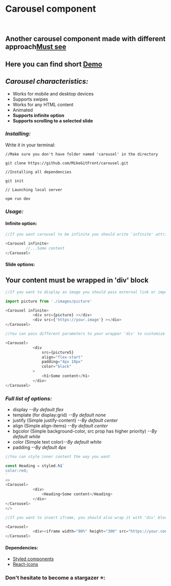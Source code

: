 <h1>Carousel component</h1>
<br>
<h2>Another carousel component made with different approach<a href="https://github.com/MikeGitFront/carousel-second">Must see</a></h2>

<h2>Here you can find short <a href="https://imgur.com/a/HIG1fyr">Demo</a></h2> 

<h2><i>Carousel characteristics:</i></h2>
 <ul>
  <li>Works for mobile and desktop devices</li>
  <li>Supports swipes</li>
  <li>Works for any HTML content</li>
  <li>Animated</li>
  <li><b>Supports infinite option</b></li>
  <li><b>Supports scrolling to a selected slide</b></li>
</ul>

<h3><i>Installing:</i></h3>
Write it in your terminal: 

```terminal
//Make sure you don't have folder named 'carousel' in the directory

git clone https://github.com/MikeGitFront/carousel.git
```

```terminal
//Installing all dependencies

git init
```

```terminal
// Launching local server

npm run dev
```

<h3><i>Usage:</i></h3>

<h4>Infinite option:</h4>

```javascript
//If you want carousel to be infinite you should write 'infinite' attribute inside the Carousel tag

<Carousel infinite>
         //...Some content
</Carousel>
```
<h4>Slide options:</h4>
<h2>Your content must be wrapped in 'div' block</h2>

```javascript
//If you want to display an image you should pass external link or imported image inside 'src' attribute

import picture from './images/picture'

<Carousel infinite>
            <div src={picture} ></div>
            <div src={'https://your.image'} ></div>
</Carousel>
```



```javascript
//You can pass different parameters to your wrapper 'div' to customize it, by the way, parameters are optional

<Carousel>
            <div
                src={picture5}
                align="flex-start"
                padding="4px 10px"
                color="black"
            >
                <h1>Some content</h1>
            </div>
</Carousel>
```

<h3><i>Full list of options:</i></h3>

<ul>
 <li>display <i>--By default flex</i></li>
 <li>template (for display:grid) <i>--By default none</i></li>
 <li>justify (Simple justify-content) <i>--By default center</i></li>
 <li>align (Simple align-items) <i>--By default center</i></li>
 <li>bgcolor (Simple background-color, src prop has higher priority) <i>--By default white</i></li>
 <li>color (Simple text color)<i>--By default white</i></li>
 <li>padding <i>--By default 4px</i></li>
</ul>

```javascript
//You can style inner content the way you want

const Heading = styled.h1`
color:red;
`
<>
<Carousel>
            <div>
                <Heading>Some content</Heading>
            </div>
</Carousel>
</>
```

```javascript
//If you want to insert iframe, you should also wrap it with 'div' block

<Carousel>
            <div><iframe width="80%" height="300" src="https://your.content"></iframe></div>
</Carousel>
```

<h4>Dependencies:</h4>
<ul>
 <li><a href="https://styled-components.com/">Styled components</a></li>
 <li><a href="https://react-icons.github.io/react-icons/" >React-icons</a></li>
</ul>

<h3>Don't hesitate to become a stargazer ⭐:</h3>

